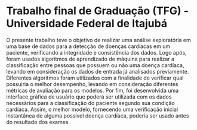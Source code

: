 # Trabalho final de Graduação (TFG) - Universidade Federal de Itajubá

O presente trabalho teve o objetivo de realizar uma análise exploratória em uma base de dados para a detecção de doenças cardíacas em um paciente, verificando a integridade e consistência dos dados. 
Logo após, foram usados algoritmos de aprendizado de máquina para realizar a classificação entre pessoas que possuem ou não uma doença cardíaca, levando em consideração os dados de entrada já analisados previamente. 
Diferentes algoritmos foram utilizados com a finalidade de verificar qual possuiria o melhor desempenho, levando em consideração diferentes métricas de avaliação para os modelos. 
Por fim, foi desenvolvida uma interface gráfica de usuário que poderá ser utilizada com os dados necessários para a classificação do paciente segundo sua condição cardíaca. 
Assim, o melhor modelo, fornecendo uma verificação inicial instantânea de alguma possível doença cardíaca, poderia ser usado antes do resultado dos exames.

